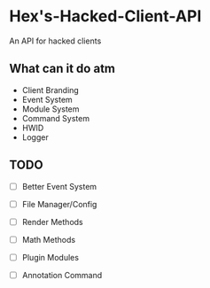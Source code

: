 # Hex's-Hacked-Client-API
An API for hacked clients

## What can it do atm

- Client Branding
- Event System
- Module System
- Command System
- HWID
- Logger

## TODO

- [ ] Better Event System
- [ ] File Manager/Config
- [ ] Render Methods
- [ ] Math Methods
- [ ] Plugin Modules 
- [ ] Annotation Command

